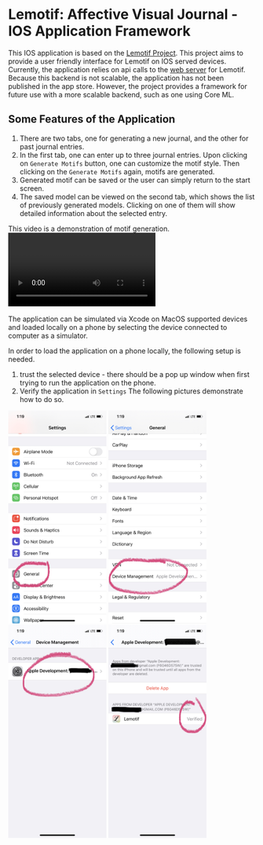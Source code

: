 # Lemotif: Affective Visual Journal - IOS Application Framework

This IOS application is based on the [Lemotif Project](https://github.com/xaliceli/lemotif). 
This project aims to provide a user friendly interface for Lemotif on IOS served devices. Currently, the application relies on api calls to the [web server](http://lemotif.cloudcv.org/) for Lemotif. Because this backend is not scalable, the application has not been published in the app store. However, the project provides a framework for future use with a more scalable backend, such as one using Core ML. 

## Some Features of the Application
1. There are two tabs, one for generating a new journal, and the other for past journal entries.
2. In the first tab, one can enter up to three journal entries. Upon clicking on `Generate Motifs` button, one can customize the motif style. Then clicking on the `Generate Motifs` again, motifs are generated.
3. Generated motif can be saved or the user can simply return to the start screen.
4. The saved model can be viewed on the second tab, which shows the list of previously generated models. Clicking on one of them will show detailed information about the selected entry.

This video is a demonstration of motif generation.
<video width="300" loop>
  <source src="media.mp4" type="video/mp4">
Motif Generation Demo
</video>



The application can be simulated via Xcode on MacOS supported devices and loaded locally on a phone by selecting the device connected to computer as a simulator. 

In order to load the application on a phone locally, the following setup is needed.
1. trust the selected device - there should be a pop up window when first trying to run the application on the phone. 
2. Verify the application in `Settings` The following pictures demonstrate how to do so.
  <img src="media/IMG_2793.jpg" alt="drawing" width="200"/>
  <img src="media/IMG_2794.jpg" alt="drawing" width="200"/>
  <img src="media/IMG_2795.jpg" alt="drawing" width="200"/>
  <img src="media/IMG_2796.jpg" alt="drawing" width="200"/>
  
